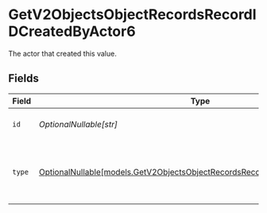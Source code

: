 # GetV2ObjectsObjectRecordsRecordIDCreatedByActor6

The actor that created this value.


## Fields

| Field                                                                                                                                              | Type                                                                                                                                               | Required                                                                                                                                           | Description                                                                                                                                        |
| -------------------------------------------------------------------------------------------------------------------------------------------------- | -------------------------------------------------------------------------------------------------------------------------------------------------- | -------------------------------------------------------------------------------------------------------------------------------------------------- | -------------------------------------------------------------------------------------------------------------------------------------------------- |
| `id`                                                                                                                                               | *OptionalNullable[str]*                                                                                                                            | :heavy_minus_sign:                                                                                                                                 | An ID to identify the actor.                                                                                                                       |
| `type`                                                                                                                                             | [OptionalNullable[models.GetV2ObjectsObjectRecordsRecordIDCreatedByActorType6]](../models/getv2objectsobjectrecordsrecordidcreatedbyactortype6.md) | :heavy_minus_sign:                                                                                                                                 | The type of actor. [Read more information on actor types here](/docs/actors).                                                                      |